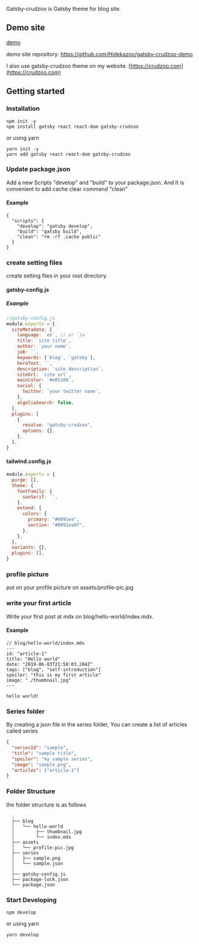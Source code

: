 Gatsby-crudzoo is Gatsby theme for blog site.

## Demo site

[demo](https://sharp-pike-0a4ab7.netlify.com/)

demo site repository: https://github.com/Hidekazoo/gatsby-crudzoo-demo

I also use gatsby-crudzoo theme on my website.
[https://crudzoo.com](https://crudzoo.com)

## Getting started

### Installation

```
npm init -y
npm install gatsby react react-dom gatsby-crudzoo
```

or using yarn

```
yarn init -y
yarn add gatsby react react-dom gatsby-crudzoo
```

### Update package.json

Add a new Scripts "develop" and "build" to your package.json. And It is convenient to add cache clear command "clean"

#### Example

```
{
  "scripts": {
    "develop": "gatsby develop",
    "build": "gatsby build",
    "clean": "rm -rf .cache public"
  }
}
```

### create setting files

create setting files in your root directory.

#### gatsby-config.js

##### Example

```javascript
//gatsby-config.js
module.exports = {
  siteMetadata: {
    language: `en`, // or `ja`
    title: `site title`,
    author: `your name`,
    job: ``,
    keywords: [`blog`, `gatsby`],
    heroText: ``,
    description: `site description`,
    siteUrl: `site url`,
    mainColor: `#e65100`,
    social: {
      twitter: `your twitter name`,
    },
    algoliaSearch: false,
  },
  plugins: [
    {
      resolve: "gatsby-crudzoo",
      options: {},
    },
  ],
}
```

#### tailwind.config.js

```javascript
module.exports = {
  purge: [],
  theme: {
    fontFamily: {
      sanSerif: ``,
    },
    extend: {
      colors: {
        primary: "#0091ea",
        section: "#0091ea0f",
      },
    },
  },
  variants: {},
  plugins: [],
}
```

### profile picture

put on your profile picture on assets/profile-pic.jpg

### write your first article

Write your first post at mdx on blog/hello-world/index.mdx.

#### Example

```
// blog/hello-world/index.mdx
---
id: "article-1"
title: "Hello world"
date: "2019-06-03T21:58:03.284Z"
tags: ["blog", "self-introduction"]
spoiler: "this is my first article"
image: "./thumbnail.jpg"
---

hello world!
```

### Series folder

By creating a json file in the series folder, You can create a list of articles called series

```json
{
  "seriesId": "sample",
  "title": "sample title",
  "spoiler": "my sample series",
  "image": "sample.png",
  "articles": ["article-1"]
}
```

### Folder Structure

the folder structure is as follows

```
  .
  ├── blog
  │   └── hello-world
  │        ├── thumbnail.jpg
  │        └── index.mdx
  ├── assets
  │   └── profile-pic.jpg
  ├── series
  │   ├── sample.png
  │   └── sample.json
  │
  ├── gatsby-config.js
  ├── package-lock.json
  └── package.json
```

### Start Developing

```
npm develop
```

or using yarn

```
yarn develop
```
